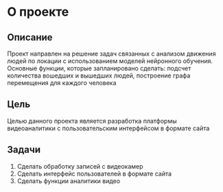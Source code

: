# О проекте
## Описание
Проект направлен на решение задач связанных с анализом движения людей по локации с использованием моделей нейронного обучения.
Основные функции, которые запланировано сделать: подсчет количества вошедших и вышедших людей, построение графа перемещения для каждого человека

## Цель
Целью данного проекта является разработка платформы видеоаналитики с пользовательским интерфейсом в формате сайта

## Задачи
1) Сделать обработку записей с видеокамер
2) Сделать интерфейс пользователей в формате сайта
3) Сделать функции аналитики видео
